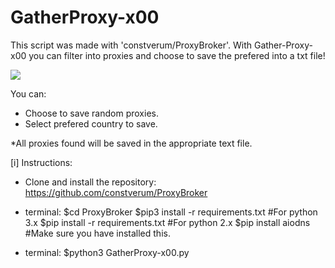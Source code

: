 # GatherProxy-x00
This script was made with 'constverum/ProxyBroker'. With Gather-Proxy-x00 you can filter into proxies and choose to save the prefered into a txt file!

<img src="https://s5.gifyu.com/images/asdasdasdasdsa.gif">

You can:
- Choose to save random proxies.
- Select prefered country to save.

*All proxies found will be saved in the appropriate text file. 

[i] Instructions:

- Clone and install the repository: https://github.com/constverum/ProxyBroker
- terminal: $cd ProxyBroker
            $pip3 install -r requirements.txt     #For python 3.x
            $pip install -r requirements.txt      #For python 2.x
            $pip install aiodns                   #Make sure you have installed this.
 
- terminal: $python3 GatherProxy-x00.py


